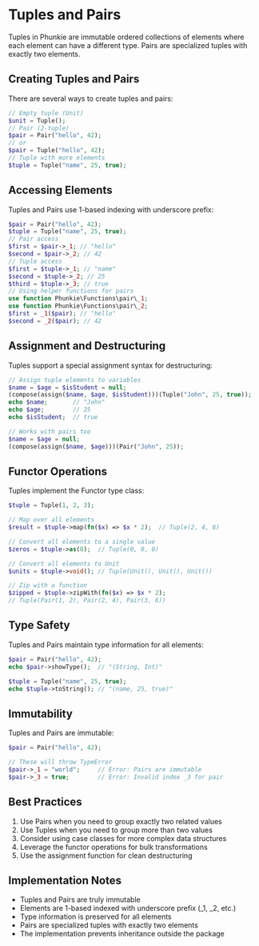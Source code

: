 # Tuples and Pairs

Tuples in Phunkie are immutable ordered collections of elements where each element can have a different type. Pairs are specialized tuples with exactly two elements.

## Creating Tuples and Pairs

There are several ways to create tuples and pairs:

```php
// Empty tuple (Unit)
$unit = Tuple();
// Pair (2-tuple)
$pair = Pair("hello", 42);
// or
$pair = Tuple("hello", 42);
// Tuple with more elements
$tuple = Tuple("name", 25, true);
```

## Accessing Elements

Tuples and Pairs use 1-based indexing with underscore prefix:

```php
$pair = Pair("hello", 42);
$tuple = Tuple("name", 25, true);
// Pair access
$first = $pair->_1; // "hello"
$second = $pair->_2; // 42
// Tuple access
$first = $tuple->_1; // "name"
$second = $tuple->_2; // 25
$third = $tuple->_3; // true
// Using helper functions for pairs
use function Phunkie\Functions\pair\_1;
use function Phunkie\Functions\pair\_2;
$first = _1($pair); // "hello"
$second = _2($pair); // 42
```

## Assignment and Destructuring

Tuples support a special assignment syntax for destructuring:

```php
// Assign tuple elements to variables
$name = $age = $isStudent = null;
(compose(assign($name, $age, $isStudent)))(Tuple("John", 25, true));
echo $name;       // "John"
echo $age;        // 25
echo $isStudent;  // true

// Works with pairs too
$name = $age = null;
(compose(assign($name, $age)))(Pair("John", 25));
```

## Functor Operations

Tuples implement the Functor type class:

```php
$tuple = Tuple(1, 2, 3);

// Map over all elements
$result = $tuple->map(fn($x) => $x * 2);  // Tuple(2, 4, 6)

// Convert all elements to a single value
$zeros = $tuple->as(0);  // Tuple(0, 0, 0)

// Convert all elements to Unit
$units = $tuple->void(); // Tuple(Unit(), Unit(), Unit())

// Zip with a function
$zipped = $tuple->zipWith(fn($x) => $x * 2);
// Tuple(Pair(1, 2), Pair(2, 4), Pair(3, 6))
```

## Type Safety

Tuples and Pairs maintain type information for all elements:

```php
$pair = Pair("hello", 42);
echo $pair->showType();  // "(String, Int)"

$tuple = Tuple("name", 25, true);
echo $tuple->toString(); // "(name, 25, true)"
```

## Immutability

Tuples and Pairs are immutable:

```php
$pair = Pair("hello", 42);

// These will throw TypeError
$pair->_1 = "world";     // Error: Pairs are immutable
$pair->_3 = true;        // Error: Invalid index _3 for pair
```

## Best Practices

1. Use Pairs when you need to group exactly two related values
2. Use Tuples when you need to group more than two values
3. Consider using case classes for more complex data structures
4. Leverage the functor operations for bulk transformations
5. Use the assignment function for clean destructuring

## Implementation Notes

- Tuples and Pairs are truly immutable
- Elements are 1-based indexed with underscore prefix (_1, _2, etc.)
- Type information is preserved for all elements
- Pairs are specialized tuples with exactly two elements
- The implementation prevents inheritance outside the package